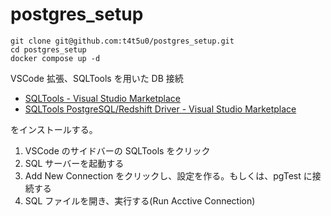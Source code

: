 # postgres_setup

```
git clone git@github.com:t4t5u0/postgres_setup.git
cd postgres_setup
docker compose up -d
```

VSCode 拡張、SQLTools を用いた DB 接続

- [SQLTools - Visual Studio Marketplace](https://marketplace.visualstudio.com/items?itemName=mtxr.sqltools)
- [SQLTools PostgreSQL/Redshift Driver - Visual Studio Marketplace](https://marketplace.visualstudio.com/items?itemName=mtxr.sqltools-driver-pg)

をインストールする。

1. VSCode のサイドバーの SQLTools をクリック
1. SQL サーバーを起動する
1. Add New Connection をクリックし、設定を作る。もしくは、pgTest に接続する
1. SQL ファイルを開き、実行する(Run Acctive Connection)
